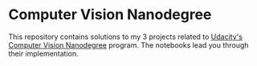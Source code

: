 # Computer Vision Nanodegree

This repository contains solutions to my 3 projects related to [Udacity's Computer Vision Nanodegree](https://www.udacity.com/course/computer-vision-nanodegree--nd891)  program. The notebooks lead you through their implementation.